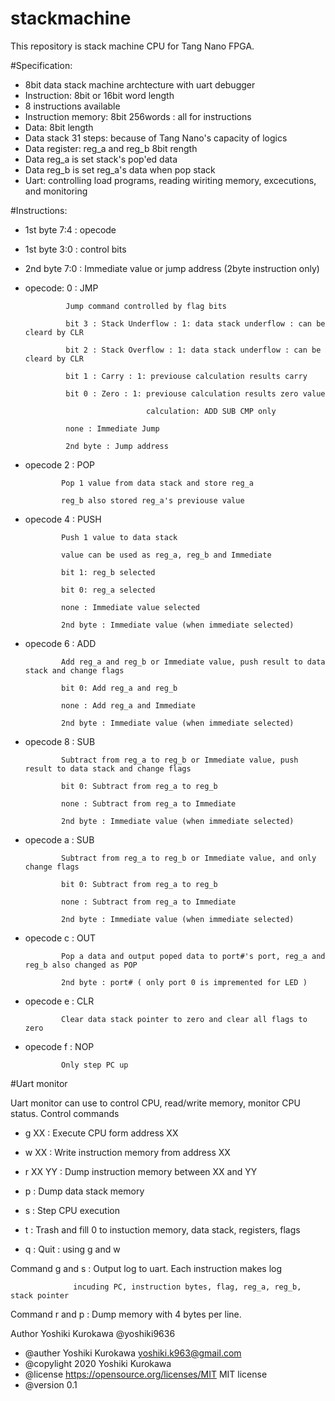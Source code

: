 # stackmachine

This repository is stack machine CPU for Tang Nano FPGA.

#Specification:

- 8bit data stack machine archtecture with uart debugger
- Instruction: 8bit or 16bit word length
- 8 instructions available
- Instruction memory: 8bit 256words : all for instructions
- Data: 8bit length
- Data stack 31 steps: because of Tang Nano's capacity of logics
- Data register: reg_a and reg_b 8bit rength
- Data reg_a is set stack's pop'ed data
- Data reg_b is set reg_a's data when pop stack
- Uart: controlling load programs, reading wiriting memory, excecutions, and monitoring

#Instructions:
- 1st byte 7:4 : opecode
- 1st byte 3:0 : control bits
- 2nd byte 7:0 : Immediate value or jump address (2byte instruction only)


- opecode: 0 : JMP

               Jump command controlled by flag bits
               
               bit 3 : Stack Underflow : 1: data stack underflow : can be cleard by CLR
               
               bit 2 : Stack Overflow : 1: data stack underflow : can be cleard by CLR
               
               bit 1 : Carry : 1: previouse calculation results carry 
               
               bit 0 : Zero : 1: previouse calculation results zero value
               
                                 calculation: ADD SUB CMP only
                                 
               none : Immediate Jump
               
               2nd byte : Jump address

- opecode 2 : POP

              Pop 1 value from data stack and store reg_a
              
              reg_b also stored reg_a's previouse value
              
- opecode 4 : PUSH

              Push 1 value to data stack
              
              value can be used as reg_a, reg_b and Immediate
              
              bit 1: reg_b selected
              
              bit 0: reg_a selected
              
              none : Immediate value selected
              
              2nd byte : Immediate value (when immediate selected)

- opecode 6 : ADD

              Add reg_a and reg_b or Immediate value, push result to data stack and change flags
              
              bit 0: Add reg_a and reg_b
              
              none : Add reg_a and Immediate
              
              2nd byte : Immediate value (when immediate selected)

- opecode 8 : SUB

              Subtract from reg_a to reg_b or Immediate value, push result to data stack and change flags
              
              bit 0: Subtract from reg_a to reg_b
              
              none : Subtract from reg_a to Immediate
              
              2nd byte : Immediate value (when immediate selected)

- opecode a : SUB

              Subtract from reg_a to reg_b or Immediate value, and only change flags
              
              bit 0: Subtract from reg_a to reg_b
              
              none : Subtract from reg_a to Immediate
              
              2nd byte : Immediate value (when immediate selected)

- opecode c : OUT

              Pop a data and output poped data to port#'s port, reg_a and reg_b also changed as POP
              
              2nd byte : port# ( only port 0 is impremented for LED )

- opecode e : CLR

              Clear data stack pointer to zero and clear all flags to zero

- opecode f : NOP

              Only step PC up

#Uart monitor

Uart monitor can use to control CPU, read/write memory, monitor CPU status.
Control commands

- g XX : Execute CPU form address XX

- w XX : Write instruction memory from address XX

- r XX YY : Dump instruction memory between XX and YY

- p : Dump data stack memory

- s : Step CPU execution

- t : Trash and fill 0 to instuction memory, data stack, registers, flags 

- q :  Quit : using g and w

Command g and s : Output log to uart. Each instruction makes log 

                  incuding PC, instruction bytes, flag, reg_a, reg_b, stack pointer
                  
Command r and p : Dump memory with 4 bytes per line.


Author Yoshiki Kurokawa @yoshiki9636

 * @auther		Yoshiki Kurokawa <yoshiki.k963@gmail.com>
 * @copylight	2020 Yoshiki Kurokawa
 * @license		https://opensource.org/licenses/MIT     MIT license
 * @version		0.1
